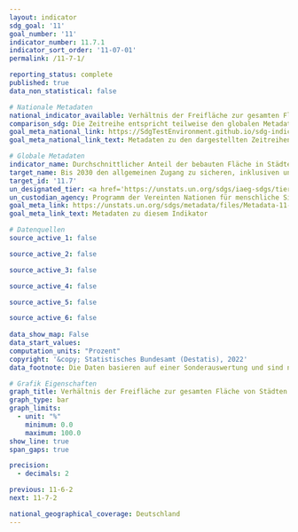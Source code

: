 ```yaml
---
layout: indicator    
sdg_goal: '11'    
goal_number: '11'    
indicator_number: 11.7.1    
indicator_sort_order: '11-07-01'    
permalink: /11-7-1/    

reporting_status: complete    
published: true    
data_non_statistical: false    

# Nationale Metadaten    
national_indicator_available: Verhältnis der Freifläche zur gesamten Fläche von Städten mit mehr als 100&nbsp;000 Einwohnern    
comparison_sdg: Die Zeitreihe entspricht teilweise den globalen Metadaten.    
goal_meta_national_link: https://SdgTestEnvironment.github.io/sdg-indicators/public/Meta/11.7.1.pdf
goal_meta_national_link_text: Metadaten zu den dargestellten Zeitreihen    

# Globale Metadaten    
indicator_name: Durchschnittlicher Anteil der bebauten Fläche in Städten, der für alle Personen nach Geschlecht, Alter und Menschen mit Behinderungen als Freifläche öffentlich zugänglich ist    
target_name: Bis 2030 den allgemeinen Zugang zu sicheren, inklusiven und zugänglichen Grünflächen und öffentlichen Räumen gewährleisten, insbesondere für Frauen und Kinder, ältere Menschen und Menschen mit Behinderungen    
target_id: '11.7'    
un_designated_tier: <a href='https://unstats.un.org/sdgs/iaeg-sdgs/tier-classification/' title='Klicken Sie hier um weitere Informationen zur UN-Tier-Klassifikation zu erhalten.'  target='_blank'>Tier II</a>    
un_custodian_agency: Programm der Vereinten Nationen für menschliche Siedlungen (UN-Habitat)    
goal_meta_link: https://unstats.un.org/sdgs/metadata/files/Metadata-11-07-01.pdf    
goal_meta_link_text: Metadaten zu diesem Indikator        

# Datenquellen
source_active_1: false

source_active_2: false

source_active_3: false

source_active_4: false

source_active_5: false

source_active_6: false
    
data_show_map: False    
data_start_values:     
computation_units: "Prozent"    
copyright: '&copy; Statistisches Bundesamt (Destatis), 2022'    
data_footnote: Die Daten basieren auf einer Sonderauswertung und sind nicht öffentlich zugänglich.    

# Grafik Eigenschaften    
graph_title: Verhältnis der Freifläche zur gesamten Fläche von Städten mit mehr als 100&nbsp;000 Einwohnern    
graph_type: bar    
graph_limits:
  - unit: "%"
    minimum: 0.0
    maximum: 100.0
show_line: true
span_gaps: true

precision:
  - decimals: 2    

previous: 11-6-2    
next: 11-7-2    

national_geographical_coverage: Deutschland    
---
```


<span></span>